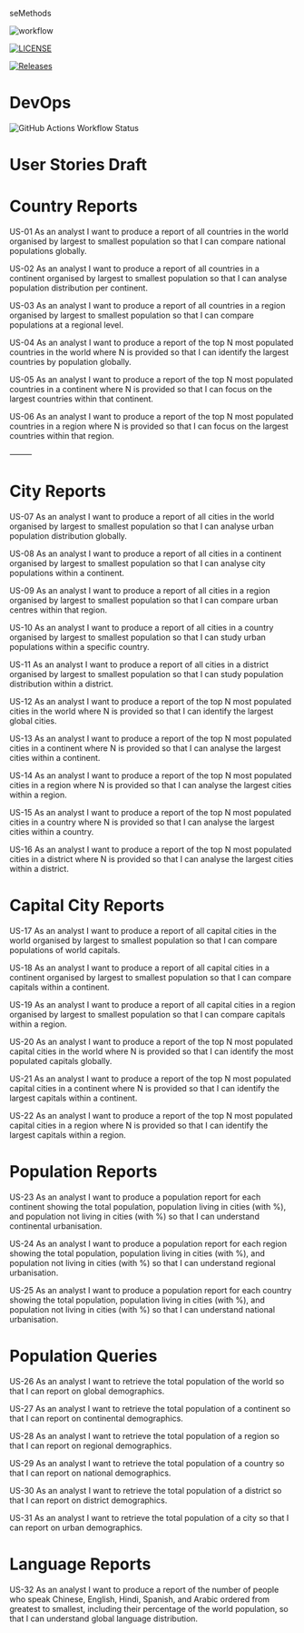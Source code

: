 seMethods

![workflow](https://github.com/rzerradnapier/seMethods/actions/workflows/main.yml/badge.svg)

[![LICENSE](https://img.shields.io/github/license/rzerradnapier/devops.svg?style=flat-square)](https://github.com/rzerradnapier/devops/blob/master/LICENSE)

[![Releases](https://img.shields.io/github/release/rzerradnapier/devops/all.svg?style=flat-square)](https://github.com/rzerradnapier/devops/releases)

# DevOps
![GitHub Actions Workflow Status](https://img.shields.io/github/actions/workflow/status/rzerradnapier/seMethods/main.yml?branch=develop)


# User Stories Draft


# Country Reports

US-01
As an analyst I want to produce a report of all countries in the world organised by largest to smallest population so that I can compare national populations globally.

US-02
As an analyst I want to produce a report of all countries in a continent organised by largest to smallest population so that I can analyse population distribution per continent.

US-03
As an analyst I want to produce a report of all countries in a region organised by largest to smallest population so that I can compare populations at a regional level.

US-04
As an analyst I want to produce a report of the top N most populated countries in the world where N is provided so that I can identify the largest countries by population globally.

US-05
As an analyst I want to produce a report of the top N most populated countries in a continent where N is provided so that I can focus on the largest countries within that continent.

US-06
As an analyst I want to produce a report of the top N most populated countries in a region where N is provided so that I can focus on the largest countries within that region.

⸻

# City Reports

US-07
As an analyst I want to produce a report of all cities in the world organised by largest to smallest population so that I can analyse urban population distribution globally.

US-08
As an analyst I want to produce a report of all cities in a continent organised by largest to smallest population so that I can analyse city populations within a continent.

US-09
As an analyst I want to produce a report of all cities in a region organised by largest to smallest population so that I can compare urban centres within that region.

US-10
As an analyst I want to produce a report of all cities in a country organised by largest to smallest population so that I can study urban populations within a specific country.

US-11
As an analyst I want to produce a report of all cities in a district organised by largest to smallest population so that I can study population distribution within a district.

US-12
As an analyst I want to produce a report of the top N most populated cities in the world where N is provided so that I can identify the largest global cities.

US-13
As an analyst I want to produce a report of the top N most populated cities in a continent where N is provided so that I can analyse the largest cities within a continent.

US-14
As an analyst I want to produce a report of the top N most populated cities in a region where N is provided so that I can analyse the largest cities within a region.

US-15
As an analyst I want to produce a report of the top N most populated cities in a country where N is provided so that I can analyse the largest cities within a country.

US-16
As an analyst I want to produce a report of the top N most populated cities in a district where N is provided so that I can analyse the largest cities within a district.



# Capital City Reports

US-17
As an analyst I want to produce a report of all capital cities in the world organised by largest to smallest population so that I can compare populations of world capitals.

US-18
As an analyst I want to produce a report of all capital cities in a continent organised by largest to smallest population so that I can compare capitals within a continent.

US-19
As an analyst I want to produce a report of all capital cities in a region organised by largest to smallest population so that I can compare capitals within a region.

US-20
As an analyst I want to produce a report of the top N most populated capital cities in the world where N is provided so that I can identify the most populated capitals globally.

US-21
As an analyst I want to produce a report of the top N most populated capital cities in a continent where N is provided so that I can identify the largest capitals within a continent.

US-22
As an analyst I want to produce a report of the top N most populated capital cities in a region where N is provided so that I can identify the largest capitals within a region.



# Population Reports

US-23
As an analyst I want to produce a population report for each continent showing the total population, population living in cities (with %), and population not living in cities (with %) so that I can understand continental urbanisation.

US-24
As an analyst I want to produce a population report for each region showing the total population, population living in cities (with %), and population not living in cities (with %) so that I can understand regional urbanisation.

US-25
As an analyst I want to produce a population report for each country showing the total population, population living in cities (with %), and population not living in cities (with %) so that I can understand national urbanisation.



# Population Queries

US-26
As an analyst I want to retrieve the total population of the world so that I can report on global demographics.

US-27
As an analyst I want to retrieve the total population of a continent so that I can report on continental demographics.

US-28
As an analyst I want to retrieve the total population of a region so that I can report on regional demographics.

US-29
As an analyst I want to retrieve the total population of a country so that I can report on national demographics.

US-30
As an analyst I want to retrieve the total population of a district so that I can report on district demographics.

US-31
As an analyst I want to retrieve the total population of a city so that I can report on urban demographics.



# Language Reports

US-32
As an analyst I want to produce a report of the number of people who speak Chinese, English, Hindi, Spanish, and Arabic ordered from greatest to smallest, including their percentage of the world population, so that I can understand global language distribution.
